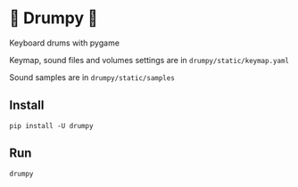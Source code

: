 # 🥁 Drumpy 🎵

Keyboard drums with pygame

Keymap, sound files and volumes settings are in ```drumpy/static/keymap.yaml```

Sound samples are in ```drumpy/static/samples```

## Install
```shell script
pip install -U drumpy
```

## Run
```shell script
drumpy
```